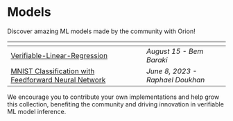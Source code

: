 # Models

Discover amazing ML models made by the community with Orion!&#x20;

<table data-card-size="large" data-view="cards"><thead><tr><th></th><th align="center"></th><th></th></tr></thead><tbody><tr><td><a href="https://github.com/BemTG/Verifiable-Linear-Regression-">Verifiable-Linear-Regression</a><br></td><td align="center"></td><td><em>August 15 - Bem Baraki</em></td></tr><tr><td><a href="https://github.com/gizatechxyz/orion_tutorials/blob/main/mnist_nn/QAT_MNIST_MLP.ipynb">MNIST Classification with Feedforward Neural Network</a></td><td align="center"></td><td> <em>June 8, 2023 - Raphael Doukhan</em></td></tr></tbody></table>

We encourage you to contribute your own implementations and help grow this collection, benefiting the community and driving innovation in verifiable ML model inference.
